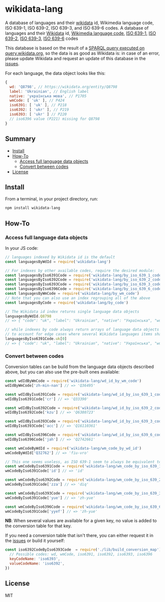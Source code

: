 # wikidata-lang

A database of languages and their [wikidata](https://wikidata.org) id, Wikimedia language code, ISO 639-1, ISO 639-2, ISO 639-3, and ISO 639-6 codes.
A database of languages and their [Wikidata](https://www.wikidata.org) id, [Wikimedia language code](https://www.wikidata.org/wiki/Property:P424), [ISO 639-1](https://www.wikidata.org/wiki/Property:P218), [ISO 639-2](https://www.wikidata.org/wiki/Property:P219), [ISO 639-3](https://www.wikidata.org/wiki/Property:P220), [ISO 639-6](https://www.wikidata.org/wiki/Property:P211) codes

This database is based on the result of a [SPARQL query executed on query.wikidata.org](https://github.com/inventaire/wikidata-lang/blob/master/scripts/languages_data.rq), so the data is as good as Wikidata is: in case of an error, please update Wikidata and request an update of this database in the [issues](https://github.com/inventaire/wikidata-lang/issues).

For each language, the data object looks like this:
```js
{
  wd: 'Q8798', // https://wikidata.org/entity/Q8798
  label: 'Ukrainian', // English label
  native: 'українська мова', // P1705
  wmCode: [ 'uk' ], // P424
  iso6391: [ 'uk' ], // P218
  iso6392: [ 'ukr' ], // P219
  iso6393: [ 'ukr' ] // P220
  // iso6396 value (P221) missing for Q8798
}
```

## Summary

<!-- START doctoc generated TOC please keep comment here to allow auto update -->
<!-- DON'T EDIT THIS SECTION, INSTEAD RE-RUN doctoc TO UPDATE -->


- [Install](#install)
- [How-To](#how-to)
  - [Access full language data objects](#access-full-language-data-objects)
  - [Convert between codes](#convert-between-codes)
- [License](#license)

<!-- END doctoc generated TOC please keep comment here to allow auto update -->


## Install

From a terminal, in your project directory, run:
```sh
npm install wikidata-lang
```

## How-To

### Access full language data objects
In your JS code:
```js
// languages indexed by Wikidata id is the default
const languagesByWdId = require('wikidata-lang')

// For indexes by other available codes, require the desired module:
const languagesByIso6391Code = require('wikidata-lang/by_iso_639_1_code')
const languagesByIso6392Code = require('wikidata-lang/by_iso_639_2_code')
const languagesByIso6393Code = require('wikidata-lang/by_iso_639_3_code')
const languagesByIso6396Code = require('wikidata-lang/by_iso_639_6_code')
const languagesByWmCode = require('wikidata-lang/by_wm_code')
// Note that you can also use an index regrouping all of the above
const languagesByCode = require('wikidata-lang/by_code')

// The Wikidata id index returns single language data objects
languagesByWdId.Q8798
// => { "code": "uk", "label": "Ukrainian", "native": "Українська", "wd": "Q8798" }

// while indexes by code always return arrays of language data objects
// to account for edge cases where several Wikidata languages items share a common code.
languagesByIso6391Code.uk[0]
// => { "code": "uk", "label": "Ukrainian", "native": "Українська", "wd": "Q8798" }
```

### Convert between codes
Conversion tables can be build from the language data objects described above, but you can also use the pre-built ones available:
```js
const wdIdByWmCode = require('wikidata-lang/wd_id_by_wm_code')
wdIdByWmCode['zh-min-nan'] // => 'Q36495'

const wdIdByIso6391Code = require('wikidata-lang/wd_id_by_iso_639_1_code')
wdIdByIso6391Code['cr'] // => 'Q33390'

const wdIdByIso6392Code = require('wikidata-lang/wd_id_by_iso_639_2_code')
wdIdByIso6392Code['kzu'] // => 'Q6380723'

const wdIdByIso6393Code = require('wikidata-lang/wd_id_by_iso_639_3_code')
wdIdByIso6393Code['acc'] // => 'Q16110361'

const wdIdByIso6396Code = require('wikidata-lang/wd_id_by_iso_639_6_code')
wdIdByIso6396Code['jah'] // => 'Q2742661'

const wmCodeByWdId = require('wikidata-lang/wm_code_by_wd_id')
wmCodeByWdId['Q32762'] // => 'fiu-vro'

// This one seems useless, as ISO 639-1 seem to always be equivalent to their corresponding Wikimedia language code
const wmCodeByIso6391Code = require('wikidata-lang/wm_code_by_iso_639_1_code')
wmCodeByIso6391Code['id'] // => 'id'

const wmCodeByIso6392Code = require('wikidata-lang/wm_code_by_iso_639_2_code')
wmCodeByIso6391Code['zza'] // => 'diq'

const wmCodeByIso6393Code = require('wikidata-lang/wm_code_by_iso_639_3_code')
wmCodeByIso6391Code['yue'] // => 'zh-yue'

const wmCodeByIso6396Code = require('wikidata-lang/wm_code_by_iso_639_6_code')
wmCodeByIso6391Code['yyef'] // => 'zh-yue'
```

**NB**: When several values are available for a given key, no value is added to the conversion table for that key.

If you need a conversion table that isn't there, you can either request it in the [issues](https://github.com/inventaire/wikidata-lang/issues) or build it yourself:
```js
const iso6392CodeByIso6393Code  = require('./lib/build_conversion_map')({
  // Possible codes: wd, wmCode, iso6391, iso6392, iso6393, iso6396
  keyCodeName: 'iso6393',
  valueCodeName: 'iso6392',
})
```

## License
MIT
